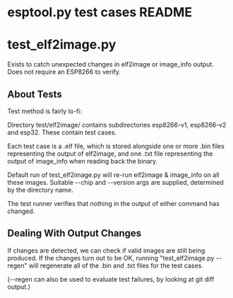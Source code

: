 # esptool.py test cases README

# test_elf2image.py

Exists to catch unexpected changes in elf2image or image_info output. Does not require an ESP8266 to verify.

## About Tests

Test method is fairly lo-fi:

Directory test/elf2image/ contains subdirectories esp8266-v1, esp8266-v2 and esp32. These contain test cases.

Each test case is a .elf file, which is stored alongside one or more .bin files representing the output of elf2image, and one .txt file representing the output of image_info when reading back the binary.

Default run of test_elf2image.py will re-run elf2image & image_info on all these images. Suitable --chip and --version args are supplied, determined by the directory name.

The test runner verifies that nothing in the output of either command has changed.

## Dealing With Output Changes

If changes are detected, we can check if valid images are still being produced. If the changes turn out to be OK, running "test_elf2image.py --regen" will regenerate all of the .bin and .txt files for the test cases.

(--regen can also be used to evaluate test failures, by looking at git diff output.)
